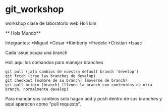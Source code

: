 # git_workshop
workshop clase de laboratorio web
Holi kim

** Hola Mundo**

Integrantes:
*Miguel
*Cesar
*Kimberly
*Fredele
*Cristian
*Isaac

Cada issue ocupa una branch

Holi aqui los comandos para manejar branches

    git pull (jala cambios de nuestra default branch 'develop')
    git fetch (trae las branches de develop)
    git checkout [nombre de su branch] (moverse de branch)
    git pull origin [branch] (llenen la branch con contenidos de otra branch, normalmente develop)

Para mandar sus cambios solo hagan add y push dentro de sus branches y aqui aparecen como "pull requests".

